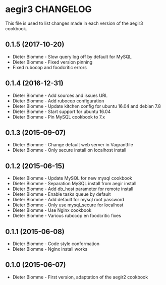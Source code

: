 aegir3 CHANGELOG
================

This file is used to list changes made in each version of the aegir3 cookbook.

0.1.5 (2017-10-20)
------------------
- Dieter Blomme - Slow query log off by default for MySQL
- Dieter Blomme - Fixed version pinning
- Fixed rubocop and foodcritic errors

0.1.4 (2016-12-31)
------------------
- Dieter Blomme - Add sources and issues URL
- Dieter Blomme - Add rubocop configuration
- Dieter Blomme - Update kitchen config for ubuntu 16.04 and debian 7.8
- Dieter Blomme - Start support for ubuntu 16.04
- Dieter Blomme - Pin MySQL cookbook to 7.x

0.1.3 (2015-09-07)
------------------
- Dieter Blomme - Change default web server in Vagrantfile
- Dieter Blomme - Only secure install on localhost install

0.1.2 (2015-06-15)
------------------
- Dieter Blomme - Update MySQL for new mysql cookbook
- Dieter Blomme - Separation MySQL install from aegir install
- Dieter Blomme - Add db_host parameter for remote install
- Dieter Blomme - Enable tasks queue by default
- Dieter Blomme - Add default for mysql root password
- Dieter Blomme - Only use mysql_secure for localhost
- Dieter Blomme - Use Nginx cookbook
- Dieter Blomme - Various rubocop en foodcritic fixes

0.1.1 (2015-06-08)
------------------
- Dieter Blomme - Code style conformation
- Dieter Blomme - Nginx install works

0.1.0 (2015-06-07)
------------------
- Dieter Blomme - First version, adaptation of the aegir2 cookbook
